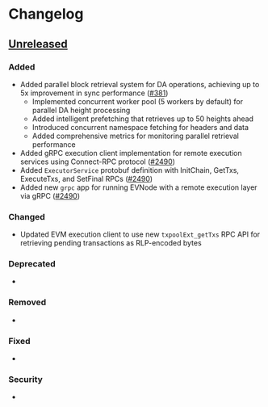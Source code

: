 
# Changelog

<!--
All notable changes to this module will be documented in this file.

The format is based on [Keep a Changelog](https://keepachangelog.com/en/1.0.0/),
and this project adheres to [Semantic Versioning](https://semver.org/spec/v2.0.0.html).
-->

## [Unreleased]

### Added

<!-- New features or capabilities -->
- Added parallel block retrieval system for DA operations, achieving up to 5x improvement in sync performance ([#381](https://github.com/evstack/ev-node/issues/381))
  - Implemented concurrent worker pool (5 workers by default) for parallel DA height processing
  - Added intelligent prefetching that retrieves up to 50 heights ahead
  - Introduced concurrent namespace fetching for headers and data
  - Added comprehensive metrics for monitoring parallel retrieval performance
- Added gRPC execution client implementation for remote execution services using Connect-RPC protocol ([#2490](https://github.com/evstack/ev-node/pull/2490))
- Added `ExecutorService` protobuf definition with InitChain, GetTxs, ExecuteTxs, and SetFinal RPCs ([#2490](https://github.com/evstack/ev-node/pull/2490))
- Added new `grpc` app for running EVNode with a remote execution layer via gRPC ([#2490](https://github.com/evstack/ev-node/pull/2490))

### Changed

<!-- Changes to existing functionality -->
- Updated EVM execution client to use new `txpoolExt_getTxs` RPC API for retrieving pending transactions as RLP-encoded bytes

### Deprecated

<!-- Features that will be removed in future versions -->
-

### Removed

<!-- Features that were removed -->
-

### Fixed

<!-- Bug fixes -->
-

### Security

<!-- Security vulnerability fixes -->
-

<!--
## Category Guidelines:

### Added
- New features
- New APIs
- New configuration options
- New commands
- New integrations

### Changed
- API changes (breaking or non-breaking)
- Behavior changes
- Performance improvements
- Refactoring (only if it affects users)
- Documentation updates (major ones)
- Default value changes

### Deprecated
- Features planned for removal
- Old APIs being phased out
- Configuration options being replaced

### Removed
- Deleted features
- Removed APIs
- Removed configuration options
- Removed dependencies

### Fixed
- Bug fixes
- Crash fixes
- Memory leak fixes
- Race condition fixes
- Incorrect behavior fixes

### Security
- Security vulnerability patches
- Security hardening
- Authentication/authorization fixes
- Cryptographic updates

## Writing Good Changelog Entries:

DO:
- Start with a verb (Added, Fixed, Changed, etc.)
- Include PR number: "Fixed memory leak in block sync (#1234)"
- Be concise but descriptive
- Focus on WHAT changed and WHY it matters to users
- Group related changes

DON'T:
- Include internal refactoring that doesn't affect users
- Use technical jargon without explanation
- Write from developer perspective
- Include every minor change

## Version Numbering:

Given a version number MAJOR.MINOR.PATCH:

- MAJOR: Incompatible API changes
- MINOR: Backwards-compatible functionality additions
- PATCH: Backwards-compatible bug fixes

Pre-release versions: 0.x.y (anything may change)
-->

<!-- Links -->
[Unreleased]: https://github.com/evstack/ev-node/compare/v1.0.0-beta.1...HEAD
